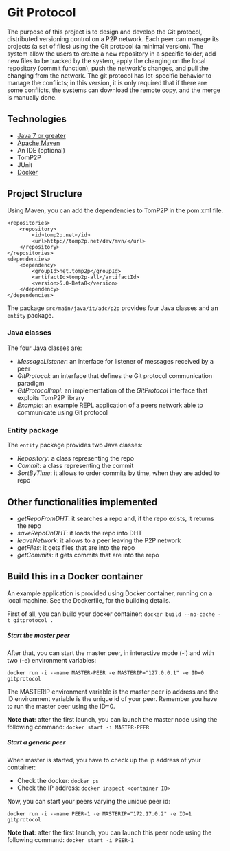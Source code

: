 # Git Protocol
The purpose of this project is to design and develop the Git protocol, distributed versioning control on a P2P network. Each peer can manage its projects (a set of files) using the Git protocol (a minimal version). The system allow the users to create a new repository in a specific folder, add new files to be tracked by the system, apply the changing on the local repository (commit function), push the network's changes, and pull the changing from the network. The git protocol has lot-specific behavior to manage the conflicts; in this version, it is only required that if there are some conflicts, the systems can download the remote copy, and the merge is manually done.

## Technologies
- [Java 7 or greater](https://www.oracle.com/java/technologies/downloads/#jdk17-windows)
- [Apache Maven](https://maven.apache.org/download.cgi)
- An IDE (optional)
- TomP2P
- JUnit
- [Docker](https://www.docker.com/products/docker-desktop)

## Project Structure
Using Maven, you can add the dependencies to TomP2P in the pom.xml file.

```
<repositories>
    <repository>
        <id>tomp2p.net</id>
        <url>http://tomp2p.net/dev/mvn/</url>
    </repository>
</repositories>
<dependencies>
    <dependency>
        <groupId>net.tomp2p</groupId>
        <artifactId>tomp2p-all</artifactId>
        <version>5.0-Beta8</version>
    </dependency>
</dependencies>
```

The package `src/main/java/it/adc/p2p` provides four Java classes and an `entity` package.

### Java classes
The four Java classes are:
- *MessageListener*: an interface for listener of messages received by a peer
- *GitProtocol*: an interface that defines the Git protocol communication paradigm
- *GitProtocolImpl*: an implementation of the *GitProtocol* interface that exploits TomP2P library
- *Example*: an example REPL application of a peers network able to communicate using Git protocol

### Entity package
The `entity` package provides two Java classes:
- *Repository*: a class representing the repo
- *Commit*: a class representing the commit
- *SortByTime*: it allows to order commits by time, when they are added to repo

## Other functionalities implemented
- *getRepoFromDHT*: it searches a repo and, if the repo exists, it returns the repo
- *saveRepoOnDHT*: it loads the repo into DHT
- *leaveNetwork*: it allows to a peer leaving the P2P network
- *getFiles*: it gets files that are into the repo
- *getCommits*: it gets commits that are into the repo

## Build this in a Docker container
An example application is provided using Docker container, running on a local machine. See the Dockerfile, for the building details.

First of all, you can build your docker container:
`docker build --no-cache -t gitprotocol .`

##### Start the master peer
After that, you can start the master peer, in interactive mode (-i) and with two (-e) environment variables:

`docker run -i --name MASTER-PEER -e MASTERIP="127.0.0.1" -e ID=0 gitprotocol`

The MASTERIP environment variable is the master peer ip address and the ID environment variable is the unique id of your peer. Remember you have to run the master peer using the ID=0.

**Note that**: after the first launch, you can launch the master node using the following command: `docker start -i MASTER-PEER`

##### Start a generic peer
When master is started, you have to check up the ip address of your container:
- Check the docker: `docker ps`
- Check the IP address: `docker inspect <container ID>`

Now, you can start your peers varying the unique peer id:

`docker run -i --name PEER-1 -e MASTERIP="172.17.0.2" -e ID=1 gitprotocol`

**Note that**: after the first launch, you can launch this peer node using the following command: `docker start -i PEER-1`